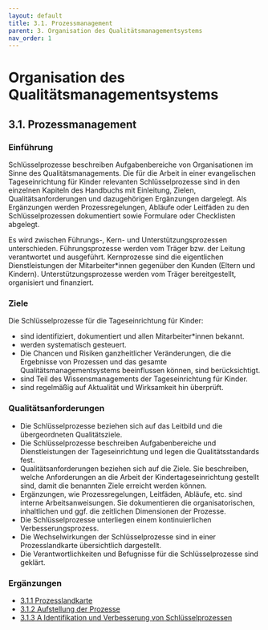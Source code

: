 ```yaml
---
layout: default
title: 3.1. Prozessmanagement
parent: 3. Organisation des Qualitätsmanagementsystems
nav_order: 1
---
```


# Organisation des Qualitätsmanagementsystems

## 3.1. Prozessmanagement

### Einführung
Schlüsselprozesse beschreiben Aufgabenbereiche von Organisationen im Sinne des Qualitätsmanagements. Die für die Arbeit in einer evangelischen Tageseinrichtung für Kinder relevanten Schlüsselprozesse sind in den einzelnen Kapiteln des Handbuchs mit Einleitung, Zielen, Qualitätsanforderungen und dazugehörigen Ergänzungen dargelegt. Als Ergänzungen werden Prozessregelungen, Abläufe oder Leitfäden zu den Schlüsselprozessen dokumentiert sowie Formulare oder Checklisten abgelegt.

Es wird zwischen Führungs-, Kern- und Unterstützungsprozessen unterschieden. Führungsprozesse werden vom Träger bzw. der Leitung verantwortet und ausgeführt. Kernprozesse sind die eigentlichen Dienstleistungen der Mitarbeiter*innen gegenüber den Kunden (Eltern und Kindern). Unterstützungsprozesse werden vom Träger bereitgestellt, organisiert und finanziert.

### Ziele
Die Schlüsselprozesse für die Tageseinrichtung für Kinder:
* sind identifiziert, dokumentiert und allen Mitarbeiter*innen bekannt.
* werden systematisch gesteuert.
* Die Chancen und Risiken ganzheitlicher Veränderungen, die die Ergebnisse von Prozessen und das gesamte Qualitätsmanagementsystems beeinflussen können, sind berücksichtigt.
* sind Teil des Wissensmanagements der Tageseinrichtung für Kinder.
* sind regelmäßig auf Aktualität und Wirksamkeit hin überprüft.

### Qualitätsanforderungen
* Die Schlüsselprozesse beziehen sich auf das Leitbild und die übergeordneten Qualitätsziele.
* Die Schlüsselprozesse beschreiben Aufgabenbereiche und Dienstleistungen der Tageseinrichtung und legen die Qualitätsstandards fest.
* Qualitätsanforderungen beziehen sich auf die Ziele. Sie beschreiben, welche Anforderungen an die Arbeit der Kindertageseinrichtung gestellt sind, damit die benannten Ziele erreicht werden können.
* Ergänzungen, wie Prozessregelungen, Leitfäden, Abläufe, etc. sind interne Arbeitsanweisungen. Sie dokumentieren die organisatorischen, inhaltlichen und ggf. die zeitlichen Dimensionen der Prozesse.
* Die Schlüsselprozesse unterliegen einem kontinuierlichen Verbesserungsprozess.
* Die Wechselwirkungen der Schlüsselprozesse sind in einer Prozesslandkarte übersichtlich dargestellt.
* Die Verantwortlichkeiten und Befugnisse für die Schlüsselprozesse sind geklärt.

### Ergänzungen
* <a href="{{ site.baseurl }}/assets/downloads/3.1-1_Prozesslandkarte.docx">3.1.1 Prozesslandkarte</a>
* <a href="{{ site.baseurl }}/assets/downloads/3.1-2_Aufstellung%20der%20Prozesse.docx">3.1.2 Aufstellung der Prozesse</a>
* <a href="{{ site.baseurl }}/assets/downloads/3.1-3-A_Identifikation%20und%20Verbesserung%20von%20Schl%C3%BCsselprozessen.docx">3.1.3 A Identifikation und Verbesserung von Schlüsselprozessen</a>